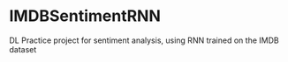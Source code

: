 # IMDBSentimentRNN

DL Practice project for sentiment analysis, using RNN trained on the IMDB dataset
